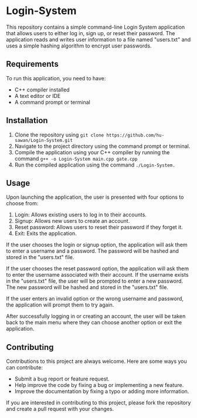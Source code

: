 # Login-System
This repository contains a simple command-line Login System application that allows users to either log in, sign up, or reset their password. The application reads and writes user information to a file named "users.txt" and uses a simple hashing algorithm to encrypt user passwords.

## Requirements
To run this application, you need to have:

- C++ compiler installed
- A text editor or IDE
- A command prompt or terminal

## Installation
1. Clone the repository using `git clone https://github.com/hu-sawan/Login-System.git`
2. Navigate to the project directory using the command prompt or terminal.
3. Compile the application using your C++ compiler by running the command `g++ -o Login-System main.cpp gate.cpp`
4. Run the compiled application using the command `./Login-System.`

## Usage
Upon launching the application, the user is presented with four options to choose from:

1. Login: Allows existing users to log in to their accounts.
2. Signup: Allows new users to create an account.
3. Reset password: Allows users to reset their password if they forget it.
4. Exit: Exits the application.

If the user chooses the login or signup option, the application will ask them to enter a username and a password. The password will be hashed and stored in the "users.txt" file.

If the user chooses the reset password option, the application will ask them to enter the username associated with their account. If the username exists in the "users.txt" file, the user will be prompted to enter a new password. The new password will be hashed and stored in the "users.txt" file.

If the user enters an invalid option or the wrong username and password, the application will prompt them to try again.

After successfully logging in or creating an account, the user will be taken back to the main menu where they can choose another option or exit the application.

## Contributing
Contributions to this project are always welcome. Here are some ways you can contribute:

- Submit a bug report or feature request.
- Help improve the code by fixing a bug or implementing a new feature.
- Improve the documentation by fixing a typo or adding more information.

If you are interested in contributing to this project, please fork the repository and create a pull request with your changes.
